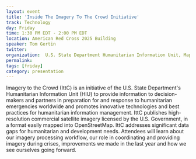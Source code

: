 ```yaml
---
layout: event
title: 'Inside The Imagery To The Crowd Initiative'
track: Technology
day: Friday
time: 1:30 PM EDT - 2:00 PM EDT
location: American Red Cross 2025 Building
speaker: Tom Gertin
twitter: 
organization:  U.S. State Department Humanitarian Information Unit, MapGive Project
permalink: 
tags: [friday]
category: presentation
---
```


Imagery to the Crowd (IttC) is an initiative of the U.S. State Department's Humanitarian Information Unit (HIU) to provide information to decision-makers and partners in preparation for and response to humanitarian emergencies worldwide and promotes innovative technologies and best practices for humanitarian information management. IttC publishes high-resolution commercial satellite imagery licensed by the U.S. Government, in a format easily mapped into OpenStreetMap. IttC addresses significant data gaps for humanitarian and development needs. Attendees will learn about our imagery processing workflow, our role in coordinating and providing imagery during crises, improvements we made in the last year and how we see ourselves going forward.
